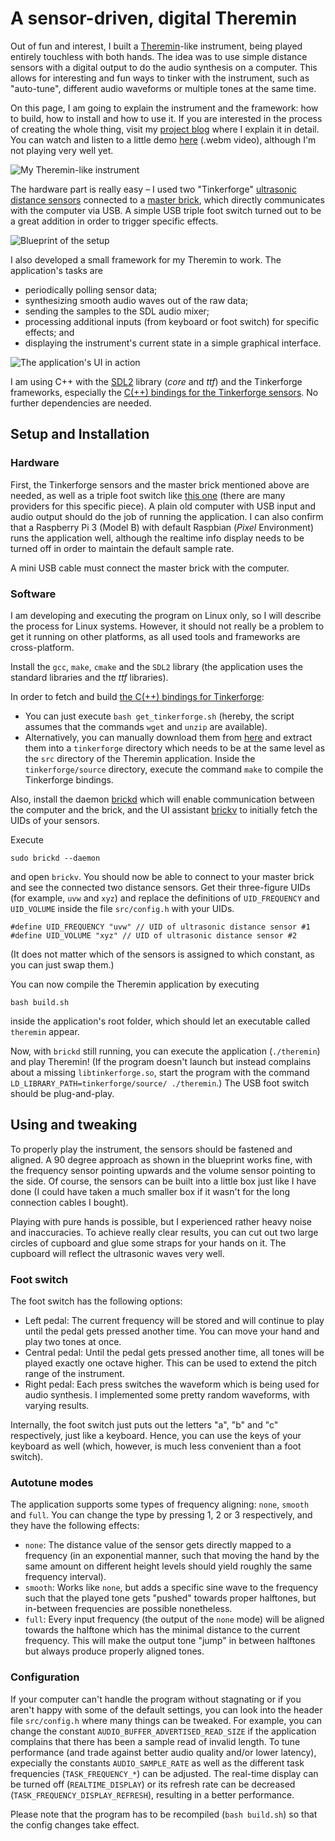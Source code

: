# A sensor-driven, digital Theremin

Out of fun and interest, I built a [Theremin](https://en.wikipedia.org/wiki/Theremin)-like instrument, being played entirely touchless with both hands. The idea was to use simple distance sensors with a digital output to do the audio synthesis on a computer. This allows for interesting and fun ways to tinker with the instrument, such as "auto-tune", different audio waveforms or multiple tones at the same time.

On this page, I am going to explain the instrument and the framework: how to build, how to install and how to use it. If you are interested in the process of creating the whole thing, visit my [project blog](https://github.com/domschrei/theremin/wiki/Digital-%22theremin%22:-Project-blog) where I explain it in detail. You can watch and listen to a little demo [here](http://dominikschreiber.de/vid/theremin-demo.webm) (.webm video), although I'm not playing very well yet.

![My Theremin-like instrument](img/theremin.jpg)

The hardware part is really easy – I used two "Tinkerforge" [ultrasonic distance sensors](https://www.tinkerforge.com/de/doc/Hardware/Bricklets/Distance_US.html#distance-us-bricklet) connected to a [master brick](https://www.tinkerforge.com/de/doc/Hardware/Bricks/Master_Brick.html), which directly communicates with the computer via USB. A simple USB triple foot switch turned out to be a great addition in order to trigger specific effects.

![Blueprint of the setup](img/blueprint.png)

I also developed a small framework for my Theremin to work. The application's tasks are

* periodically polling sensor data;
* synthesizing smooth audio waves out of the raw data;
* sending the samples to the SDL audio mixer;
* processing additional inputs (from keyboard or foot switch) for specific effects; and
* displaying the instrument's current state in a simple graphical interface.

![The application's UI in action](img/ui.jpg)

I am using C++ with the [SDL2](https://www.libsdl.org/) library (_core_ and _ttf_) and the Tinkerforge frameworks, especially the [C(++) bindings for the Tinkerforge sensors](https://www.tinkerforge.com/de/doc/Software/API_Bindings_C.html). No further dependencies are needed.

## Setup and Installation

### Hardware

First, the Tinkerforge sensors and the master brick mentioned above are needed, as well as a triple foot switch like [this one](https://www.amazon.de/dp/B00WS2GZU2/ref=sr_ph?ie=UTF8&qid=1484338452&sr=1&keywords=usb+foot+pedal) (there are many providers for this specific piece). A plain old computer with USB input and audio output should do the job of running the application. I can also confirm that a Raspberry Pi 3 (Model B) with default Raspbian (_Pixel_ Environment) runs the application well, although the realtime info display needs to be turned off in order to maintain the default sample rate.

A mini USB cable must connect the master brick with the computer.

### Software

I am developing and executing the program on Linux only, so I will describe the process for Linux systems. 
However, it should not really be a problem to get it running on other platforms, as all used tools and frameworks are cross-platform.

Install the `gcc`, `make`, `cmake` and the `SDL2` library (the application uses the standard libraries and the _ttf_ libraries).

In order to fetch and build [the C(++) bindings for Tinkerforge](https://www.tinkerforge.com/en/doc/Downloads.html#downloads-bindings-examples):
* You can just execute `bash get_tinkerforge.sh` (hereby, the script assumes that the commands `wget` and `unzip` are available). 
* Alternatively, you can manually download them from [here](https://www.tinkerforge.com/en/doc/Downloads.html#downloads-bindings-examples) and extract them into a `tinkerforge` directory which needs to be at the same level as the `src` directory of the Theremin application. Inside the `tinkerforge/source` directory, execute the command `make` to compile the Tinkerforge bindings. 

Also, install the daemon [brickd](https://www.tinkerforge.com/en/doc/Software/Brickd.html#brickd) which will enable communication between the computer and the brick, and the UI assistant [brickv](https://www.tinkerforge.com/en/doc/Software/Brickv.html#brickv) to initially fetch the UIDs of your sensors.

Execute
```
sudo brickd --daemon
```
and open `brickv`. You should now be able to connect to your master brick and see the connected two distance sensors. Get their three-figure UIDs (for example, `uvw` and `xyz`) and replace the definitions of `UID_FREQUENCY` and `UID_VOLUME` inside the file `src/config.h` with your UIDs.
```
#define UID_FREQUENCY "uvw" // UID of ultrasonic distance sensor #1
#define UID_VOLUME "xyz" // UID of ultrasonic distance sensor #2
```
(It does not matter which of the sensors is assigned to which constant, as you can just swap them.)

You can now compile the Theremin application by executing
```
bash build.sh
```
inside the application's root folder, which should let an executable called `theremin` appear.

Now, with `brickd` still running, you can execute the application (`./theremin`) and play Theremin! (If the program doesn't launch but instead complains about a missing `libtinkerforge.so`, start the program with the command `LD_LIBRARY_PATH=tinkerforge/source/ ./theremin`.) The USB foot switch should be plug-and-play.

## Using and tweaking

To properly play the instrument, the sensors should be fastened and aligned. A 90 degree approach as shown in the blueprint works fine, with the frequency sensor pointing upwards and the volume sensor pointing to the side. Of course, the sensors can be built into a little box just like I have done (I could have taken a much smaller box if it wasn't for the long connection cables I bought).

Playing with pure hands is possible, but I experienced rather heavy noise and inaccuracies. To achieve really clear results, you can cut out two large circles of cupboard and glue some straps for your hands on it. The cupboard will reflect the ultrasonic waves very well.

### Foot switch

The foot switch has the following options:

* Left pedal: The current frequency will be stored and will continue to play until the pedal gets pressed another time. You can move your hand and play two tones at once.
* Central pedal: Until the pedal gets pressed another time, all tones will be played exactly one octave higher. This can be used to extend the pitch range of the instrument.
* Right pedal: Each press switches the waveform which is being used for audio synthesis. I implemented some pretty random waveforms, with varying results.

Internally, the foot switch just puts out the letters "a", "b" and "c" respectively, just like a keyboard. Hence, you can use the keys of your keyboard as well (which, however, is much less convenient than a foot switch).

### Autotune modes

The application supports some types of frequency aligning: `none`, `smooth` and `full`. You can change the type by pressing 1, 2 or 3 respectively, and they have the following effects:

* `none`: The distance value of the sensor gets directly mapped to a frequency (in an exponential manner, such that moving the hand by the same amount on different height levels should yield roughly the same frequency interval).
* `smooth`: Works like `none`, but adds a specific sine wave to the frequency such that the played tone gets "pushed" towards proper halftones, but in-between frequencies are possible nonetheless.
* `full`: Every input frequency (the output of the `none` mode) will be aligned towards the halftone which has the minimal distance to the current frequency. This will make the output tone "jump" in between halftones but always produce properly aligned tones.

### Configuration

If your computer can't handle the program without stagnating or if you aren't happy with some of the default settings, you can look into the header file `src/config.h` where many things can be tweaked. For example, you can change the constant `AUDIO_BUFFER_ADVERTISED_READ_SIZE` if the application complains that there has been a sample read of invalid length. To tune performance (and trade against better audio quality and/or lower latency), expecially the constants `AUDIO_SAMPLE_RATE` as well as the different task frequencies (`TASK_FREQUENCY_*`) can be adjusted. The real-time display can be turned off (`REALTIME_DISPLAY`) or its refresh rate can be decreased (`TASK_FREQUENCY_DISPLAY_REFRESH`), resulting in a better performance.

Please note that the program has to be recompiled (`bash build.sh`) so that the config changes take effect.

